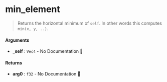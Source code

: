# min\_element

>  Returns the horizontal minimum of `self`.
>  In other words this computes `min(x, y, ..)`.

#### Arguments

- **\_self** : `Vec4` \- No Documentation 🚧

#### Returns

- **arg0** : `f32` \- No Documentation 🚧